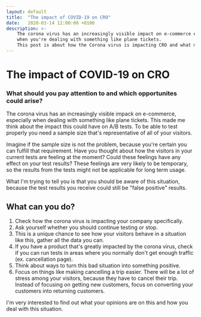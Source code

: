 ```yaml
---
layout: default
title:  "The impact of COVID-19 on CRO"
date:   2020-03-14 12:00:00 +0100
description: >-
    The corona virus has an increasingly visible impact on e-commerce especially 
    when you're dealing with something like plane tickets. 
    This post is about how the Corona virus is impacting CRO and what measures you can take to deal with this situation.
---
```


# The impact of COVID-19 on CRO

### What should you pay attention to and which opportunites could arise?

The corona virus has an increasingly visible impack on e-commerce, especially when dealing with something like plane tickets.
This made me think about the impact this could have on A/B tests. To be able to test properly you need a 
sample size that's representative of all of your visitors.

Imagine if the sample size is not the problem, because you're certain you can fulfill that requirement. 
Have you thought about how the visitors in your current tests are feeling at the moment? 
Could these feelings have any effect on your test results? These feelings are very likely to be temporary, 
so the results from the tests might not be applicable for long term usage.

What I'm trying to tell you is that you should be aware of this situation, because the test results you receive could still be "false positive" results.

## What can you do?

1. Check how the corona virus is impacting your company specifically.
2. Ask yourself whether you should continue testing or stop.
3. This is a unique chance to see how your visitors behave in a situation like this, gather all the data you can.
4. If you have a product that's greatly impacted by the corona virus, check if you can run tests in areas where you normally don't get enough traffic (ex. cancellation page).
5. Think about ways to turn this bad situation into something positive.
6. Focus on things like making cancelling a trip easier. There will be a lot of stress among your visitors, because they have to cancel their trip. Instead of focusing on getting new customers, focus on converting your customers into returning customers.

I'm very interested to find out what your opinions are on this and how you deal with this situation.

